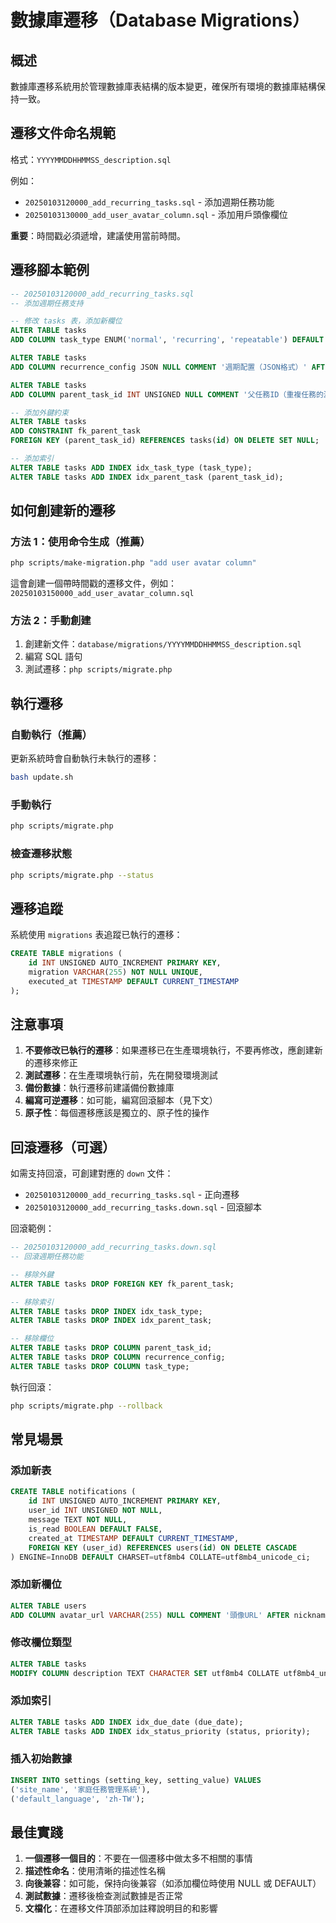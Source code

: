 # 數據庫遷移（Database Migrations）

## 概述

數據庫遷移系統用於管理數據庫表結構的版本變更，確保所有環境的數據庫結構保持一致。

## 遷移文件命名規範

格式：`YYYYMMDDHHMMSS_description.sql`

例如：
- `20250103120000_add_recurring_tasks.sql` - 添加週期任務功能
- `20250103130000_add_user_avatar_column.sql` - 添加用戶頭像欄位

**重要**：時間戳必須遞增，建議使用當前時間。

## 遷移腳本範例

```sql
-- 20250103120000_add_recurring_tasks.sql
-- 添加週期任務支持

-- 修改 tasks 表，添加新欄位
ALTER TABLE tasks
ADD COLUMN task_type ENUM('normal', 'recurring', 'repeatable') DEFAULT 'normal' COMMENT '任務類型' AFTER status;

ALTER TABLE tasks
ADD COLUMN recurrence_config JSON NULL COMMENT '週期配置（JSON格式）' AFTER task_type;

ALTER TABLE tasks
ADD COLUMN parent_task_id INT UNSIGNED NULL COMMENT '父任務ID（重複任務的源任務）' AFTER recurrence_config;

-- 添加外鍵約束
ALTER TABLE tasks
ADD CONSTRAINT fk_parent_task
FOREIGN KEY (parent_task_id) REFERENCES tasks(id) ON DELETE SET NULL;

-- 添加索引
ALTER TABLE tasks ADD INDEX idx_task_type (task_type);
ALTER TABLE tasks ADD INDEX idx_parent_task (parent_task_id);
```

## 如何創建新的遷移

### 方法 1：使用命令生成（推薦）

```bash
php scripts/make-migration.php "add user avatar column"
```

這會創建一個帶時間戳的遷移文件，例如：`20250103150000_add_user_avatar_column.sql`

### 方法 2：手動創建

1. 創建新文件：`database/migrations/YYYYMMDDHHMMSS_description.sql`
2. 編寫 SQL 語句
3. 測試遷移：`php scripts/migrate.php`

## 執行遷移

### 自動執行（推薦）

更新系統時會自動執行未執行的遷移：

```bash
bash update.sh
```

### 手動執行

```bash
php scripts/migrate.php
```

### 檢查遷移狀態

```bash
php scripts/migrate.php --status
```

## 遷移追蹤

系統使用 `migrations` 表追蹤已執行的遷移：

```sql
CREATE TABLE migrations (
    id INT UNSIGNED AUTO_INCREMENT PRIMARY KEY,
    migration VARCHAR(255) NOT NULL UNIQUE,
    executed_at TIMESTAMP DEFAULT CURRENT_TIMESTAMP
);
```

## 注意事項

1. **不要修改已執行的遷移**：如果遷移已在生產環境執行，不要再修改，應創建新的遷移來修正
2. **測試遷移**：在生產環境執行前，先在開發環境測試
3. **備份數據**：執行遷移前建議備份數據庫
4. **編寫可逆遷移**：如可能，編寫回滾腳本（見下文）
5. **原子性**：每個遷移應該是獨立的、原子性的操作

## 回滾遷移（可選）

如需支持回滾，可創建對應的 `down` 文件：

- `20250103120000_add_recurring_tasks.sql` - 正向遷移
- `20250103120000_add_recurring_tasks.down.sql` - 回滾腳本

回滾範例：

```sql
-- 20250103120000_add_recurring_tasks.down.sql
-- 回滾週期任務功能

-- 移除外鍵
ALTER TABLE tasks DROP FOREIGN KEY fk_parent_task;

-- 移除索引
ALTER TABLE tasks DROP INDEX idx_task_type;
ALTER TABLE tasks DROP INDEX idx_parent_task;

-- 移除欄位
ALTER TABLE tasks DROP COLUMN parent_task_id;
ALTER TABLE tasks DROP COLUMN recurrence_config;
ALTER TABLE tasks DROP COLUMN task_type;
```

執行回滾：

```bash
php scripts/migrate.php --rollback
```

## 常見場景

### 添加新表

```sql
CREATE TABLE notifications (
    id INT UNSIGNED AUTO_INCREMENT PRIMARY KEY,
    user_id INT UNSIGNED NOT NULL,
    message TEXT NOT NULL,
    is_read BOOLEAN DEFAULT FALSE,
    created_at TIMESTAMP DEFAULT CURRENT_TIMESTAMP,
    FOREIGN KEY (user_id) REFERENCES users(id) ON DELETE CASCADE
) ENGINE=InnoDB DEFAULT CHARSET=utf8mb4 COLLATE=utf8mb4_unicode_ci;
```

### 添加新欄位

```sql
ALTER TABLE users
ADD COLUMN avatar_url VARCHAR(255) NULL COMMENT '頭像URL' AFTER nickname;
```

### 修改欄位類型

```sql
ALTER TABLE tasks
MODIFY COLUMN description TEXT CHARACTER SET utf8mb4 COLLATE utf8mb4_unicode_ci;
```

### 添加索引

```sql
ALTER TABLE tasks ADD INDEX idx_due_date (due_date);
ALTER TABLE tasks ADD INDEX idx_status_priority (status, priority);
```

### 插入初始數據

```sql
INSERT INTO settings (setting_key, setting_value) VALUES
('site_name', '家庭任務管理系統'),
('default_language', 'zh-TW');
```

## 最佳實踐

1. **一個遷移一個目的**：不要在一個遷移中做太多不相關的事情
2. **描述性命名**：使用清晰的描述性名稱
3. **向後兼容**：如可能，保持向後兼容（如添加欄位時使用 NULL 或 DEFAULT）
4. **測試數據**：遷移後檢查測試數據是否正常
5. **文檔化**：在遷移文件頂部添加註釋說明目的和影響
